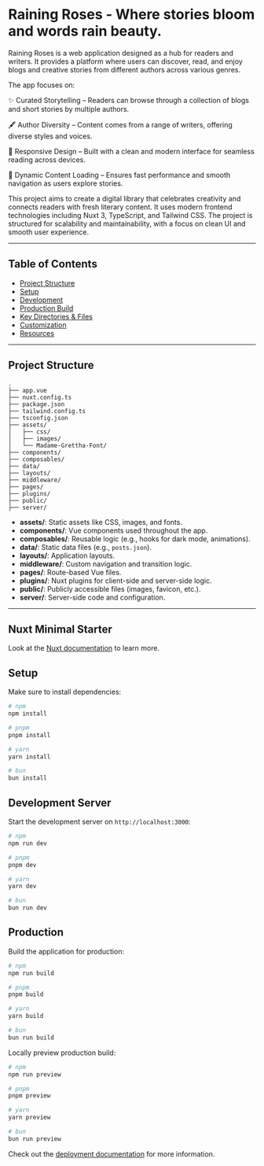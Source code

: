 
# Raining Roses - Where stories bloom and words rain beauty.

Raining Roses is a web application designed as a hub for readers and writers. It provides a platform where users can discover, read, and enjoy blogs and creative stories from different authors across various genres.

The app focuses on:

✨ Curated Storytelling – Readers can browse through a collection of blogs and short stories by multiple authors.

🖋️ Author Diversity – Content comes from a range of writers, offering diverse styles and voices.

📱 Responsive Design – Built with a clean and modern interface for seamless reading across devices.

🚀 Dynamic Content Loading – Ensures fast performance and smooth navigation as users explore stories.

 This project aims to create a digital library that celebrates creativity and connects readers with fresh literary content. It uses modern frontend technologies including Nuxt 3, TypeScript, and Tailwind CSS. The project is structured for scalability and maintainability, with a focus on clean UI and smooth user experience.

---

## Table of Contents

- [Project Structure](#project-structure)
- [Setup](#setup)
- [Development](#development)
- [Production Build](#production-build)
- [Key Directories & Files](#key-directories--files)
- [Customization](#customization)
- [Resources](#resources)

---

## Project Structure

```
.
├── app.vue
├── nuxt.config.ts
├── package.json
├── tailwind.config.ts
├── tsconfig.json
├── assets/
│   ├── css/
│   ├── images/
│   └── Madame-Grettha-Font/
├── components/
├── composables/
├── data/
├── layouts/
├── middleware/
├── pages/
├── plugins/
├── public/
├── server/
```

- **assets/**: Static assets like CSS, images, and fonts.
- **components/**: Vue components used throughout the app.
- **composables/**: Reusable logic (e.g., hooks for dark mode, animations).
- **data/**: Static data files (e.g., `posts.json`).
- **layouts/**: Application layouts.
- **middleware/**: Custom navigation and transition logic.
- **pages/**: Route-based Vue files.
- **plugins/**: Nuxt plugins for client-side and server-side logic.
- **public/**: Publicly accessible files (images, favicon, etc.).
- **server/**: Server-side code and configuration.

---

## Nuxt Minimal Starter

Look at the [Nuxt documentation](https://nuxt.com/docs/getting-started/introduction) to learn more.

## Setup

Make sure to install dependencies:

```bash
# npm
npm install

# pnpm
pnpm install

# yarn
yarn install

# bun
bun install
```

## Development Server

Start the development server on `http://localhost:3000`:

```bash
# npm
npm run dev

# pnpm
pnpm dev

# yarn
yarn dev

# bun
bun run dev
```

## Production

Build the application for production:

```bash
# npm
npm run build

# pnpm
pnpm build

# yarn
yarn build

# bun
bun run build
```

Locally preview production build:

```bash
# npm
npm run preview

# pnpm
pnpm preview

# yarn
yarn preview

# bun
bun run preview
```

Check out the [deployment documentation](https://nuxt.com/docs/getting-started/deployment) for more information.
